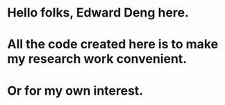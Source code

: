 # Hello folks, Edward Deng here.

# All the code created here is to make my research work convenient.

# Or for my own interest.
